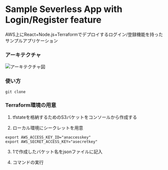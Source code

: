 # Sample Severless App with Login/Register feature 

AWS上にReact+Node.js+Terraformでデプロイするログイン/登録機能を持ったサンプルアプリケーション

### アーキテクチャ

![アーキテクチャ図](https://https://github.com/YuichiNAGAO/serverless_aws_login_register_app/blob/images/dog_akitainu.png)

### 使い方
```
git clone 
```

### Terraform環境の用意


1. tfstateを格納するためのS3バケットをコンソールから作成する

2. ローカル環境にシークレットを用意
```
export AWS_ACCESS_KEY_ID="anaccesskey"
export AWS_SECRET_ACCESS_KEY="asecretkey"
```

3. 1で作成したバケット名をjsonファイルに記入

4. コマンドの実行

